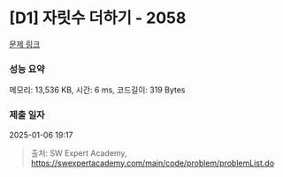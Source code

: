 # [D1] 자릿수 더하기 - 2058 

[문제 링크](https://swexpertacademy.com/main/code/problem/problemDetail.do?contestProbId=AV5QPRjqA10DFAUq) 

### 성능 요약

메모리: 13,536 KB, 시간: 6 ms, 코드길이: 319 Bytes

### 제출 일자

2025-01-06 19:17



> 출처: SW Expert Academy, https://swexpertacademy.com/main/code/problem/problemList.do